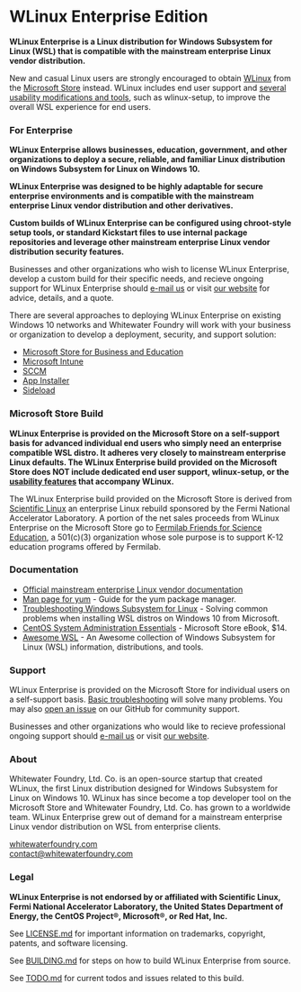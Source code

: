 # WLinux Enterprise Edition

**WLinux Enterprise is a Linux distribution for Windows Subsystem for Linux (WSL) that is compatible with the mainstream enterprise Linux vendor distribution.**

New and casual Linux users are strongly encouraged to obtain [WLinux](https://github.com/WhitewaterFoundry/WLinux) from the [Microsoft Store](https://afflnk.microsoft.com/c/1291904/433017/7593?u=https%3A%2F%2Fwww.microsoft.com%2Fp%2Fwlinux%2F9nv1gv1pxz6p) instead. WLinux includes end user support and [several usability modifications and tools](https://github.com/WhitewaterFoundry/WLinux#features), such as wlinux-setup, to improve the overall WSL experience for end users.

### For Enterprise

**WLinux Enterprise allows businesses, education, government, and other organizations to deploy a secure, reliable, and familiar Linux distribution on Windows Subsystem for Linux on Windows 10.**

**WLinux Enterprise was designed to be highly adaptable for secure enterprise environments and is compatible with the mainstream enterprise Linux vendor distribution and other derivatives.**

**Custom builds of WLinux Enterprise can be configured using chroot-style setup tools, or standard Kickstart files to use internal package repositories and leverage other mainstream enterprise Linux vendor distribution security features.**

Businesses and other organizations who wish to license WLinux Enterprise, develop a custom build for their specific needs, and recieve ongoing support for WLinux Enterprise should [e-mail us](mailto:enterprise@whitewaterfoundry.com) or visit [our website](https://www.whitewaterfoundry.com/wlinux-enterprise-edition/) for advice, details, and a quote.

There are several approaches to deploying WLinux Enterprise on existing Windows 10 networks and Whitewater Foundry will work with your business or organization to develop a deployment, security, and support solution:

- [Microsoft Store for Business and Education](https://docs.microsoft.com/en-us/microsoft-store/microsoft-store-for-business-overview)
- [Microsoft Intune](https://docs.microsoft.com/en-us/intune/apps-windows-10-app-deploy)
- [SCCM](https://docs.microsoft.com/en-us/sccm/apps/deploy-use/deploy-applications)
- [App Installer](https://docs.microsoft.com/en-us/sccm/apps/deploy-use/deploy-applications)
- [Sideload](https://docs.microsoft.com/en-us/windows/application-management/sideload-apps-in-windows-10)

### Microsoft Store Build

**WLinux Enterprise is provided on the Microsoft Store on a self-support basis for advanced individual end users who simply need an enterprise compatible WSL distro. It adheres very closely to mainstream enterprise Linux defaults. The WLinux Enterprise build provided on the Microsoft Store does NOT include dedicated end user support, wlinux-setup, or the [usability features](https://github.com/WhitewaterFoundry/WLinux#features) that accompany WLinux.**

The WLinux Enterprise build provided on the Microsoft Store is derived from [Scientific Linux](https://www.scientificlinux.org/) an enterprise Linux rebuild sponsored by the Fermi National Accelerator Laboratory. A portion of the net sales proceeds from WLinux Enterprise on the Microsoft Store go to [Fermilab Friends for Science Education](https://ed.fnal.gov/ffse/support-us/index.shtml), a 501(c)(3) organization whose sole purpose is to support K-12 education programs offered by Fermilab.

### Documentation

- [Official mainstream enterprise Linux vendor documentation](https://access.redhat.com/documentation/en-us/red_hat_enterprise_linux/7/)
- [Man page for yum](http://man7.org/linux/man-pages/man8/yum.8.html) - Guide for the yum package manager.
- [Troubleshooting Windows Subsystem for Linux](https://docs.microsoft.com/en-us/windows/wsl/troubleshooting) - Solving common problems when installing WSL distros on Windows 10 from Microsoft.
- [CentOS System Administration Essentials](https://www.microsoft.com/store/productid/FGQPF3H0Q8BB) - Microsoft Store eBook, $14.
- [Awesome WSL](https://github.com/sirredbeard/Awesome-WSL) - An Awesome collection of Windows Subsystem for Linux (WSL) information, distributions, and tools.

### Support

WLinux Enterprise is provided on the Microsoft Store for individual users on a self-support basis. [Basic troubleshooting](https://docs.microsoft.com/en-us/windows/wsl/troubleshooting) will solve many problems. You may also [open an issue](https://github.com/WhitewaterFoundry/WLE/issues) on our GitHub for community support.

Businesses and other organizations who would like to recieve professional ongoing support should [e-mail us](mailto:enterprise@whitewaterfoundry.com) or visit [our website](https://www.whitewaterfoundry.com/wlinux-enterprise-edition/).

### About

Whitewater Foundry, Ltd. Co. is an open-source startup that created WLinux, the first Linux distribution designed for Windows Subsystem for Linux on Windows 10. WLinux has since become a top developer tool on the Microsoft Store and Whitewater Foundry, Ltd. Co. has grown to a worldwide team. WLinux Enterprise grew out of demand for a mainstream enterprise Linux vendor distribution on WSL from enterprise clients.

[whitewaterfoundry.com](https://www.whitewaterfoundry.com/wlinux-enterprise-edition/)<br>
contact@whitewaterfoundry.com

### Legal

**WLinux Enterprise is not endorsed by or affiliated with Scientific Linux, Fermi National Accelerator Laboratory, the United States Department of Energy, the CentOS Project®, Microsoft®, or Red Hat, Inc.**

See [LICENSE.md](LICENSE.md) for important information on trademarks, copyright, patents, and software licensing.

See [BUILDING.md](BUILDING.md) for steps on how to build WLinux Enterprise from source.

See [TODO.md](TODO.md) for current todos and issues related to this build.